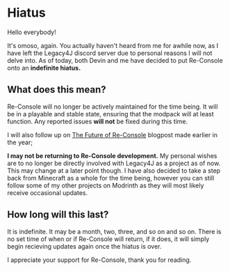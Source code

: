 # Hiatus
Hello everybody!

It's omoso, again. You actually haven't heard from me for awhile now, as I have left the Legacy4J discord server due to personal reasons I will not delve into.
As of today, both Devin and me have decided to put Re-Console onto an **indefinite hiatus.**

## What does this mean?
Re-Console will no longer be actively maintained for the time being.
It will be in a playable and stable state, ensuring that the modpack will at least function. Any reported issues **will not** be fixed during this time.

I will also follow up on [The Future of Re-Console](https://l4j.novassite.net/?blogpost=The%20Future%20of%20Re-Console) blogpost made earlier in the year; 

**I may not be returning to Re-Console development.** My personal wishes are to no longer be directly involved with Legacy4J as a project as of now. This may change at a later point though.
I have also decided to take a step back from Minecraft as a whole for the time being, however you can still follow some of my other projects on Modrinth as they will most likely receive occasional updates.

## How long will this last?
It is indefinite. It may be a month, two, three, and so on and so on. There is no set time of when or if Re-Console will return, if it does, it will simply begin recieving updates again once the hiatus is over.

I appreciate your support for Re-Console, thank you for reading.
